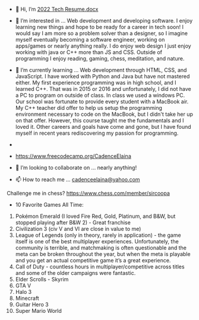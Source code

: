 - 👋 Hi, I’m [2022 Tech Resume.docx](https://github.com/CadenceElaina/CadenceElaina/files/9105023/2022.Tech.Resume.docx)
- 👀 I’m interested in ... Web development and developing software. I enjoy learning new things and hope to be ready for a career in tech soon! I would say I am more so a problem solver than a designer, so I imagine myself eventually becoming a software engineer, working on apps/games or nearly anything really. I do enjoy web design I just enjoy working with java or C++ more than JS and CSS. Outside of programming I enjoy reading, gaming, chess, meditation, and nature.

- 🌱 I’m currently learning ... Web development through HTML, CSS, and JavaScript. I have worked with Python and Java but have not mastered either. My first experience programming was in high school, and I learned C++. That was in 2015 or 2016 and unfortunately, I did not have a PC to program on outside of class. In class we used a windows PC. Our school was fortunate to provide every student with a MacBook air. My C++ teacher did offer to help us setup the programming environment necessary to code on the MacBook, but I didn't take her up on that offer. However, this course taught me the fundamentals and I loved it. Other careers and goals have come and gone, but I have found myself in recent years rediscovering my passion for programming. 
- 
- https://www.freecodecamp.org/CadenceElaina
- 💞️ I’m looking to collaborate on ... nearly anything!
- 📫 How to reach me ... cadenceelaina@yahoo.com 


Challenge me in chess? https://www.chess.com/member/sircoopa

- 10 Favorite Games All Time: 
1. Pokémon Emerald (I loved Fire Red, Gold, Platinum, and B&W, but stopped playing after B&W 2) - Great franchise 
2. Civilization 3 (civ V and VI are close in value to me)
3. League of Legends (only in theory, rarely in application) - the game itself is one of the best multiplayer experiences. Unfortunately, the community is terrible, and matchmaking is often questionable and the meta can be broken throughout the year, but when the meta is playable and you get an actual competitive game it’s a great experience.
4. Call of Duty - countless hours in multiplayer/competitive across titles and some of the older campaigns were fantastic.
5. Elder Scrolls - Skyrim
6. GTA V
7. Halo 3
8. Minecraft
9. Guitar Hero 3 
10. Super Mario World
